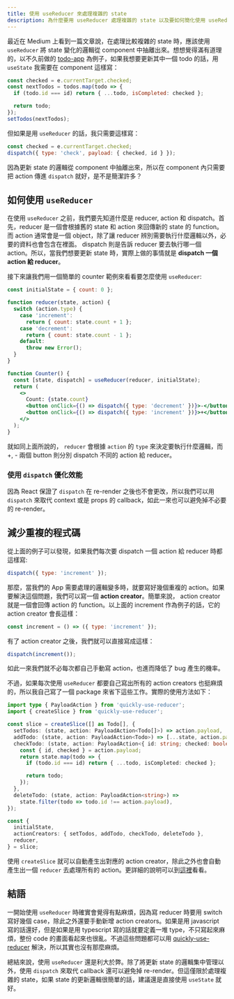 ```yaml
---
title: 使用 useReducer 來處理複雜的 state
description: 為什麼要用 useReducer 處理複雜的 state 以及要如何簡化使用 useReducer 所需要的流程。
---
```


最近在 Medium 上看到一篇文章說，在處理比較複雜的 state 時，應該使用 `useReducer` 將 state 變化的邏輯從 component 中抽離出來。想想覺得滿有道理的，以不久前做的 [todo-app](https://github.com/jason89521/react-todo) 為例子，如果我想要更新其中一個 todo 的話，用 `useState` 我需要在 component 這樣寫：

```javascript
const checked = e.currentTarget.checked;
const nextTodos = todos.map(todo => {
  if (todo.id === id) return { ...todo, isCompleted: checked };

  return todo;
});
setTodos(nextTodos);
```

但如果是用 `useReducer` 的話，我只需要這樣寫：

```javascript
const checked = e.currentTarget.checked;
dispatch({ type: 'check', payload: { checked, id } });
```

因為更新 state 的邏輯從 component 中抽離出來，所以在 component 內只需要把 action 傳進 `dispatch` 就好，是不是簡潔許多？

## 如何使用 `useReducer`

在使用 `useReducer` 之前，我們要先知道什麼是 reducer, action 和 dispatch。首先，reducer 是一個會根據舊的 state 和 action 來回傳新的 state 的 function。 而 action 通常會是一個 object，除了讓 reducer 辨別需要執行什麼邏輯以外，必要的資料也會包含在裡面。 dispatch 則是告訴 reducer 要去執行哪一個 action。所以，當我們想要更新 state 時，實際上做的事情就是 **dispatch 一個 action 給 reducer**。

接下來讓我們用一個簡單的 counter 範例來看看要怎麼使用 `useReducer`:

```jsx
const initialState = { count: 0 };

function reducer(state, action) {
  switch (action.type) {
    case 'increment':
      return { count: state.count + 1 };
    case 'decrement':
      return { count: state.count - 1 };
    default:
      throw new Error();
  }
}

function Counter() {
  const [state, dispatch] = useReducer(reducer, initialState);
  return (
    <>
      Count: {state.count}
      <button onClick={() => dispatch({ type: 'decrement' })}>-</button>
      <button onClick={() => dispatch({ type: 'increment' })}>+</button>
    </>
  );
}
```

就如同上面所說的， `reducer` 會根據 `action` 的 `type` 來決定要執行什麼邏輯，而+, - 兩個 button 則分別 dispatch 不同的 action 給 reducer。

### 使用 `dispatch` 優化效能

因為 React 保證了 `dispatch` 在 re-render 之後也不會更改，所以我們可以用 `dispatch` 來取代 context 或是 props 的 callback，如此一來也可以避免掉不必要的 re-render。

## 減少重複的程式碼

從上面的例子可以發現，如果我們每次要 dispatch 一個 action 給 reducer 時都這樣寫:

```javascript
dispatch({ type: 'increment' });
```

那麼，當我們的 App 需要處理的邏輯變多時，就要寫好幾個重複的 action。如果要解決這個問題，我們可以寫一個 **action creator**。簡單來說， action creator 就是一個會回傳 action 的 function。以上面的 increment 作為例子的話，它的 action creator 會長這樣：

```javascript
const increment = () => ({ type: 'increment' });
```

有了 action creator 之後，我們就可以直接寫成這樣：

```javascript
dispatch(increment());
```

如此一來我們就不必每次都自己手動寫 action，也進而降低了 bug 產生的機率。

不過，如果每次使用 `useReducer` 都要自己寫出所有的 action creators 也挺麻煩的，所以我自己寫了一個 package 來省下這些工作。實際的使用方法如下：

```typescript
import type { PayloadAction } from 'quickly-use-reducer';
import { createSlice } from 'quickly-use-reducer';

const slice = createSlice([] as Todo[], {
  setTodos: (state, action: PayloadAction<Todo[]>) => action.payload,
  addTodo: (state, action: PayloadAction<Todo>) => [...state, action.payload],
  checkTodo: (state, action: PayloadAction<{ id: string; checked: boolean }>) => {
    const { id, checked } = action.payload;
    return state.map(todo => {
      if (todo.id === id) return { ...todo, isCompleted: checked };

      return todo;
    });
  },
  deleteTodo: (state, action: PayloadAction<string>) =>
    state.filter(todo => todo.id !== action.payload),
});

const {
  initialState,
  actionCreators: { setTodos, addTodo, checkTodo, deleteTodo },
  reducer,
} = slice;
```

使用 `createSlice` 就可以自動產生出對應的 action creator，除此之外也會自動產生出一個 `reducer` 去處理所有的 action。更詳細的說明可以到[這裡](https://github.com/jason89521/quickly-use-reducer)看看。

## 結語

一開始使用 `useReducer` 時確實會覺得有點麻煩，因為寫 reducer 時要用 switch 寫好幾個 case，除此之外還要手動新增 action creators。如果是用 javascript 寫的話還好，但是如果是用 typescript 寫的話就要定義一堆 type，不只寫起來麻煩，整份 code 的畫面看起來也很亂。不過這些問題都可以用 [quickly-use-reducer](https://www.npmjs.com/package/quickly-use-reducer) 解決，所以其實也沒有那麼麻煩。

總結來說，使用 `useReducer` 還是利大於弊。除了將更新 state 的邏輯集中管理以外，使用 `dispatch` 來取代 callback 還可以避免掉 re-render。但這僅限於處理複雜的 state，如果 state 的更新邏輯很簡單的話，建議還是直接使用 `useState` 就好。
